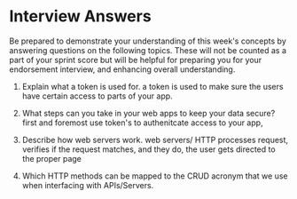 # Interview Answers
Be prepared to demonstrate your understanding of this week's concepts by answering questions on the following topics. These will not be counted as a part of your sprint score but will be helpful for preparing you for your endorsement interview, and enhancing overall understanding.


1. Explain what a token is used for.
a token is used to make sure the users have certain access to parts of your app.

2. What steps can you take in your web apps to keep your data secure?
first and foremost use token's to authenitcate access to your app,   

3. Describe how web servers work.
web servers/ HTTP processes request, verifies if the request matches, and they do, the user gets directed to the proper page

4. Which HTTP methods can be mapped to the CRUD acronym that we use when interfacing with APIs/Servers.

